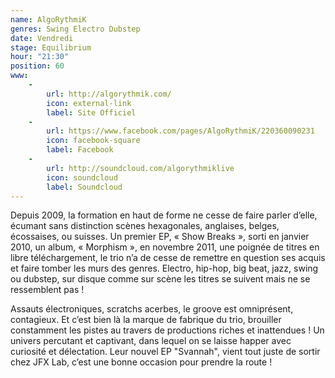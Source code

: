 ```yaml
---
name: AlgoRythmiK
genres: Swing Electro Dubstep
date: Vendredi
stage: Equilibrium
hour: "21:30"
position: 60
www:
    -
        url: http://algorythmik.com/
        icon: external-link
        label: Site Officiel
    -
        url: https://www.facebook.com/pages/AlgoRythmiK/220360090231
        icon: facebook-square
        label: Facebook
    -
        url: http://soundcloud.com/algorythmiklive
        icon: soundcloud
        label: Soundcloud
---
```

Depuis 2009, la formation en haut de forme ne cesse de faire parler d’elle, écumant sans distinction scènes hexagonales, anglaises, belges, écossaises, ou suisses. Un premier EP, « Show Breaks », sorti en janvier 2010, un album, « Morphism », en novembre 2011, une poignée de titres en libre téléchargement, le trio n’a de cesse de remettre en question ses acquis et faire tomber les murs des genres. Electro, hip-hop, big beat, jazz, swing ou dubstep, sur disque comme sur scène les titres se suivent mais ne se ressemblent pas !

Assauts électroniques, scratchs acerbes, le groove est omniprésent, contagieux. Et c’est bien là la marque de fabrique du trio, brouiller constamment les pistes au travers de productions riches et inattendues ! Un univers percutant et captivant, dans lequel on se laisse happer avec curiosité et délectation. Leur nouvel EP "Svannah", vient tout juste de sortir chez JFX Lab, c’est une bonne occasion pour prendre la route !
